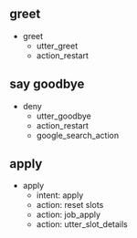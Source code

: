 ## greet
* greet
  - utter_greet
  - action_restart

## say goodbye
* deny
  - utter_goodbye
  - action_restart
  - google_search_action

## apply
* apply
  - intent: apply
  - action: reset slots
  - action: job_apply
  - action: utter_slot_details
